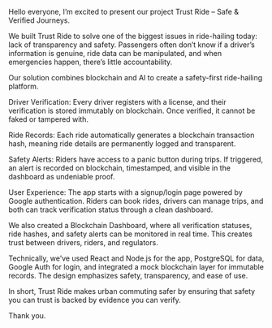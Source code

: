 Hello everyone,
I’m excited to present our project Trust Ride – Safe & Verified Journeys.

We built Trust Ride to solve one of the biggest issues in ride-hailing today: lack of transparency and safety. Passengers often don’t know if a driver’s information is genuine, ride data can be manipulated, and when emergencies happen, there’s little accountability.

Our solution combines blockchain and AI to create a safety-first ride-hailing platform.

Driver Verification: Every driver registers with a license, and their verification is stored immutably on blockchain. Once verified, it cannot be faked or tampered with.

Ride Records: Each ride automatically generates a blockchain transaction hash, meaning ride details are permanently logged and transparent.

Safety Alerts: Riders have access to a panic button during trips. If triggered, an alert is recorded on blockchain, timestamped, and visible in the dashboard as undeniable proof.

User Experience: The app starts with a signup/login page powered by Google authentication. Riders can book rides, drivers can manage trips, and both can track verification status through a clean dashboard.

We also created a Blockchain Dashboard, where all verification statuses, ride hashes, and safety alerts can be monitored in real time. This creates trust between drivers, riders, and regulators.

Technically, we’ve used React and Node.js for the app, PostgreSQL for data, Google Auth for login, and integrated a mock blockchain layer for immutable records. The design emphasizes safety, transparency, and ease of use.

In short, Trust Ride makes urban commuting safer by ensuring that safety you can trust is backed by evidence you can verify.

Thank you.
